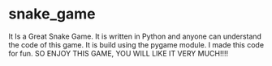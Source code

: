 # snake_game
It Is a Great Snake Game.
It is written in Python and anyone can understand the code of this game.
It is build using the pygame module.
I made this code for fun.
SO ENJOY THIS GAME, YOU WILL LIKE IT VERY MUCH!!!!
